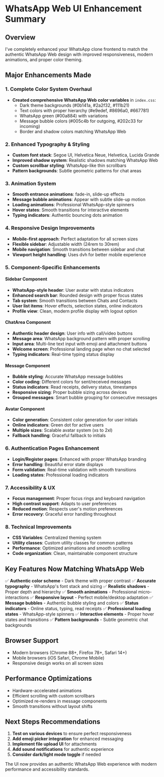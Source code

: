 # WhatsApp Web UI Enhancement Summary

## Overview
I've completely enhanced your WhatsApp clone frontend to match the authentic WhatsApp Web design with improved responsiveness, modern animations, and proper color theming.

## Major Enhancements Made

### 1. **Complete Color System Overhaul**
- **Created comprehensive WhatsApp Web color variables** in `index.css`:
  - Dark theme backgrounds (#0b141a, #2a2f32, #111b21)
  - Text colors with proper hierarchy (#e9edef, #8696a0, #667781)
  - WhatsApp green (#00a884) with variations
  - Message bubble colors (#005c4b for outgoing, #202c33 for incoming)
  - Border and shadow colors matching WhatsApp Web

### 2. **Enhanced Typography & Styling**
- **Custom font stack**: Segoe UI, Helvetica Neue, Helvetica, Lucida Grande
- **Improved shadow system**: Realistic shadows matching WhatsApp Web
- **Custom scrollbar styling**: WhatsApp-like thin scrollbars
- **Pattern backgrounds**: Subtle geometric patterns for chat areas

### 3. **Animation System**
- **Smooth entrance animations**: fade-in, slide-up effects
- **Message bubble animations**: Appear with subtle slide-up motion
- **Loading animations**: Professional WhatsApp-style spinners
- **Hover states**: Smooth transitions for interactive elements
- **Typing indicators**: Authentic bouncing dots animation

### 4. **Responsive Design Improvements**
- **Mobile-first approach**: Perfect adaptation for all screen sizes
- **Flexible sidebar**: Adjustable width (24rem to 30rem)
- **Mobile navigation**: Smooth transitions between sidebar and chat
- **Viewport height handling**: Uses dvh for better mobile experience

### 5. **Component-Specific Enhancements**

#### **Sidebar Component**
- **WhatsApp-style header**: User avatar with status indicators
- **Enhanced search bar**: Rounded design with proper focus states
- **Tab system**: Smooth transitions between Chats and Contacts
- **User list items**: Hover effects, selection states, online indicators
- **Profile view**: Clean, modern profile display with logout option

#### **ChatArea Component**
- **Authentic header design**: User info with call/video buttons
- **Message area**: WhatsApp background pattern with proper scrolling
- **Input area**: Multi-line text input with emoji and attachment buttons
- **Welcome screen**: Professional landing page when no chat selected
- **Typing indicators**: Real-time typing status display

#### **Message Component**
- **Bubble styling**: Accurate WhatsApp message bubbles
- **Color coding**: Different colors for sent/received messages
- **Status indicators**: Read receipts, delivery status, timestamps
- **Responsive sizing**: Proper bubble sizing across devices
- **Grouped messages**: Smart bubble grouping for consecutive messages

#### **Avatar Component**
- **Color generation**: Consistent color generation for user initials
- **Online indicators**: Green dot for active users
- **Multiple sizes**: Scalable avatar system (xs to 2xl)
- **Fallback handling**: Graceful fallback to initials

### 6. **Authentication Pages Enhancement**
- **Login/Register pages**: Enhanced with proper WhatsApp branding
- **Error handling**: Beautiful error state displays
- **Form validation**: Real-time validation with smooth transitions
- **Loading states**: Professional loading indicators

### 7. **Accessibility & UX**
- **Focus management**: Proper focus rings and keyboard navigation
- **High contrast support**: Adapts to user preferences
- **Reduced motion**: Respects user's motion preferences
- **Error recovery**: Graceful error handling throughout

### 8. **Technical Improvements**
- **CSS Variables**: Centralized theming system
- **Utility classes**: Custom utility classes for common patterns
- **Performance**: Optimized animations and smooth scrolling
- **Code organization**: Clean, maintainable component structure

## Key Features Now Matching WhatsApp Web

✅ **Authentic color scheme** - Dark theme with proper contrast
✅ **Accurate typography** - WhatsApp's font stack and sizing
✅ **Realistic shadows** - Proper depth and hierarchy
✅ **Smooth animations** - Professional micro-interactions
✅ **Responsive layout** - Perfect mobile/desktop adaptation
✅ **Message bubbles** - Authentic bubble styling and colors
✅ **Status indicators** - Online status, typing, read receipts
✅ **Professional loading states** - WhatsApp-style spinners
✅ **Interactive elements** - Proper hover states and transitions
✅ **Pattern backgrounds** - Subtle geometric chat backgrounds

## Browser Support
- Modern browsers (Chrome 88+, Firefox 78+, Safari 14+)
- Mobile browsers (iOS Safari, Chrome Mobile)
- Responsive design works on all screen sizes

## Performance Optimizations
- Hardware-accelerated animations
- Efficient scrolling with custom scrollbars
- Optimized re-renders in message components
- Smooth transitions without layout shifts

## Next Steps Recommendations
1. **Test on various devices** to ensure perfect responsiveness
2. **Add emoji picker integration** for enhanced messaging
3. **Implement file upload UI** for attachments
4. **Add sound notifications** for authentic experience
5. **Consider dark/light mode toggle** if needed

The UI now provides an authentic WhatsApp Web experience with modern performance and accessibility standards.
